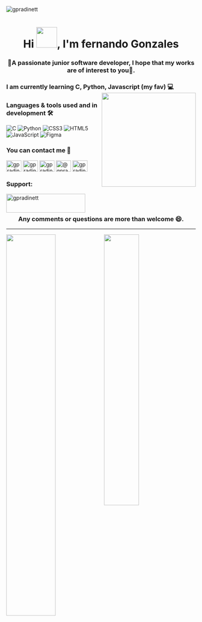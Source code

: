 <p align="left"> <img src="https://komarev.com/ghpvc/?username=gpradinett&label=Profile%20views&color=0e75b6&style=flat" alt="gpradinett" /> </p>

<h1 align="center">Hi <img src="https://raw.githubusercontent.com/nixin72/nixin72/master/wave.gif" width="55px" height="55px">, I'm fernando Gonzales</h1>
<h3 align="center">🫧A passionate junior software developer, I hope that my works are of interest to you🫧.</h3>

<h3 align="left">I am currently learning C, Python, Javascript (my fav) 💻 <img align="right" src="https://miro.medium.com/max/1360/1*IRGHmiGsa16stedQvIaZfw.gif" width="250px" height="250px"></h3>

### Languages & tools used and in development 🛠️
![C](https://img.shields.io/badge/c-%2300599C.svg?style=for-the-badge&logo=c&logoColor=white)
![Python](https://img.shields.io/badge/python-3670A0?style=for-the-badge&logo=python&logoColor=ffdd54)
![CSS3](https://img.shields.io/badge/css3-%231572B6.svg?style=for-the-badge&logo=css3&logoColor=white)
![HTML5](https://img.shields.io/badge/html5-%23E34F26.svg?style=for-the-badge&logo=html5&logoColor=white)
![JavaScript](https://img.shields.io/badge/javascript-%23323330.svg?style=for-the-badge&logo=javascript&logoColor=%23F7DF1E)
![Figma](https://img.shields.io/badge/figma-%23F24E1E.svg?style=for-the-badge&logo=figma&logoColor=white)

<h3 align="left">You can contact me 📩</h3>
<p align="left">
<a href="https://twitter.com/gpradinett" target="blank"><img align="center" src="https://raw.githubusercontent.com/rahuldkjain/github-profile-readme-generator/master/src/images/icons/Social/twitter.svg" alt="gpradinett" height="30" width="40" /></a>
<a href="https://linkedin.com/in/gpradinett" target="blank"><img align="center" src="https://raw.githubusercontent.com/rahuldkjain/github-profile-readme-generator/master/src/images/icons/Social/linked-in-alt.svg" alt="gpradinett" height="30" width="40" /></a>
<a href="https://instagram.com/gpradinett" target="blank"><img align="center" src="https://raw.githubusercontent.com/rahuldkjain/github-profile-readme-generator/master/src/images/icons/Social/instagram.svg" alt="gpradinett" height="30" width="40" /></a>
<a href="https://medium.com/@gpradinett" target="blank"><img align="center" src="https://raw.githubusercontent.com/rahuldkjain/github-profile-readme-generator/master/src/images/icons/Social/medium.svg" alt="@gpradinett" height="30" width="40" /></a>
<a href="https://discord.gg/gpradinett" target="blank"><img align="center" src="https://raw.githubusercontent.com/rahuldkjain/github-profile-readme-generator/master/src/images/icons/Social/discord.svg" alt="gpradinett" height="30" width="40" /></a>
</p>

<h3 align="left">Support:</h3>
<p><a href="https://www.buymeacoffee.com/gpradinett"> <img align="left" src="https://cdn.buymeacoffee.com/buttons/v2/default-yellow.png" height="50" width="210" alt="gpradinett" /></a><a href="https://ko-fi.com/gpradinett"> </a></p><br><br>

<h3 align="center">Any comments or questions are more than welcome 😄.</h3>

---------------------------------------------------------------------------------------------------------------------
<img align="left" width="51%" src="https://github-readme-stats.vercel.app/api?username=gpradinett&show_icons=true&theme=radical">

<img align="" width="43%" src="https://github-readme-stats.vercel.app/api/top-langs?username=gpradinett&show_icons=true&locale=en&layout=compact">


